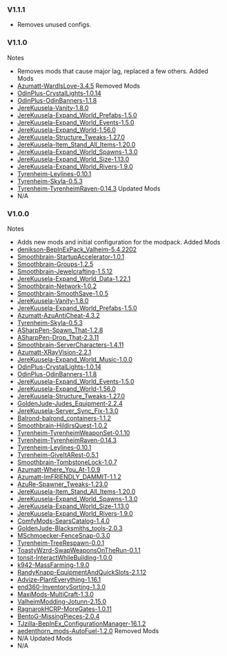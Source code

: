 ### V1.1.1
- Removes unused configs. 

### V1.1.0
Notes
- Removes mods that cause major lag, replaced a few others.
Added Mods
- [Azumatt-WardIsLove-3.4.5](#)
Removed Mods
- [OdinPlus-CrystalLights-1.0.14](#)
- [OdinPlus-OdinBanners-1.1.8](#)
- [JereKuusela-Vanity-1.8.0](#)
- [JereKuusela-Expand_World_Prefabs-1.5.0](#)
- [JereKuusela-Expand_World_Events-1.5.0](#)
- [JereKuusela-Expand_World-1.56.0](#)
- [JereKuusela-Structure_Tweaks-1.27.0](#)
- [JereKuusela-Item_Stand_All_Items-1.20.0](#)
- [JereKuusela-Expand_World_Spawns-1.3.0](#)
- [JereKuusela-Expand_World_Size-1.13.0](#)
- [JereKuusela-Expand_World_Rivers-1.9.0](#)
- [Tyrenheim-Leylines-0.10.1](#)
- [Tyrenheim-Skyla-0.5.3](#)
- [Tyrenheim-TyrenheimRaven-0.14.3](#)
Updated Mods
- N/A

### V1.0.0
Notes
- Adds new mods and initial configuration for the modpack.
Added Mods
- [denikson-BepInExPack_Valheim-5.4.2202](#)
- [Smoothbrain-StartupAccelerator-1.0.1](#)
- [Smoothbrain-Groups-1.2.5](#)
- [Smoothbrain-Jewelcrafting-1.5.12](#)
- [JereKuusela-Expand_World_Data-1.22.1](#)
- [Smoothbrain-Network-1.0.2](#)
- [Smoothbrain-SmoothSave-1.0.5](#)
- [JereKuusela-Vanity-1.8.0](#)
- [JereKuusela-Expand_World_Prefabs-1.5.0](#)
- [Azumatt-AzuAntiCheat-4.3.2](#)
- [Tyrenheim-Skyla-0.5.3](#)
- [ASharpPen-Spawn_That-1.2.8](#)
- [ASharpPen-Drop_That-2.3.11](#)
- [Smoothbrain-ServerCharacters-1.4.11](#)
- [Azumatt-XRayVision-2.2.1](#)
- [JereKuusela-Expand_World_Music-1.0.0](#)
- [OdinPlus-CrystalLights-1.0.14](#)
- [OdinPlus-OdinBanners-1.1.8](#)
- [JereKuusela-Expand_World_Events-1.5.0](#)
- [JereKuusela-Expand_World-1.56.0](#)
- [JereKuusela-Structure_Tweaks-1.27.0](#)
- [GoldenJude-Judes_Equipment-2.2.4](#)
- [JereKuusela-Server_Sync_Fix-1.3.0](#)
- [Balrond-balrond_containers-1.1.2](#)
- [Smoothbrain-HildirsQuest-1.0.2](#)
- [Tyrenheim-TyrenheimWeaponSet-0.1.10](#)
- [Tyrenheim-TyrenheimRaven-0.14.3](#)
- [Tyrenheim-Leylines-0.10.1](#)
- [Tyrenheim-GiveItARest-0.5.1](#)
- [Smoothbrain-TombstoneLock-1.0.7](#)
- [Azumatt-Where_You_At-1.0.9](#)
- [Azumatt-ImFRIENDLY_DAMMIT-1.1.2](#)
- [AzuRe-Spawner_Tweaks-1.23.0](#)
- [JereKuusela-Item_Stand_All_Items-1.20.0](#)
- [JereKuusela-Expand_World_Spawns-1.3.0](#)
- [JereKuusela-Expand_World_Size-1.13.0](#)
- [JereKuusela-Expand_World_Rivers-1.9.0](#)
- [ComfyMods-SearsCatalog-1.4.0](#)
- [GoldenJude-Blacksmiths_tools-2.0.3](#)
- [MSchmoecker-FenceSnap-0.3.0](#)
- [Tyrenheim-TreeRespawn-0.0.1](#)
- [ToastyWzrd-SwapWeaponsOnTheRun-0.1.1](#)
- [tonsit-InteractWhileBuilding-1.0.0](#)
- [k942-MassFarming-1.9.0](#)
- [RandyKnapp-EquipmentAndQuickSlots-2.1.12](#)
- [Advize-PlantEverything-1.16.1](#)
- [end360-InventorySorting-1.3.0](#)
- [MaxiMods-MultiCraft-1.3.0](#)
- [ValheimModding-Jotunn-2.15.0](#)
- [RagnarokHCRP-MoreGates-1.0.11](#)
- [BentoG-MissingPieces-2.0.4](#)
- [TJzilla-BepInEx_ConfigurationManager-16.1.2](#)
- [aedenthorn_mods-AutoFuel-1.2.0](#)
Removed Mods
- N/A
Updated Mods
- N/A